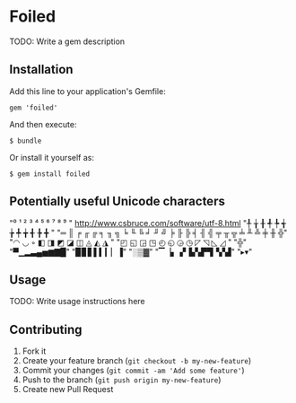 # Foiled

TODO: Write a gem description

## Installation

Add this line to your application's Gemfile:

    gem 'foiled'

And then execute:

    $ bundle

Or install it yourself as:

    $ gem install foiled

## Potentially useful Unicode characters

  "⁰ ¹ ² ³ ⁴ ⁵ ⁶ ⁷ ⁸ ⁹ "
  http://www.csbruce.com/software/utf-8.html
  "╀ ╁ ╂ ╃ ╄ ╅ ╆ ╇ ╈ ╉ ╊ ╋ "
  "═ ║ ╒ ╓ ╔ ╕ ╖ ╗ ╘ ╙ ╚ ╛ ╜ ╝ ╞ ╟ ╠ ╡ ╢ ╣ ╤ ╥ ╦ ╧ ╨ ╩ ╪ ╫ ╬"
  "◠ ◡ ◦ ◧ ◨ ◩ ◪ ◫ ◬ ◭ ◮ "
  "◰ ◱ ◲ ◳ ◴ ◵ ◶ ◷ ◸ ◹ ◺ ◿ "
  "╬"
   "▀▁▂▃▄▅▆▇█"
   "▉▊▋▌▍▎▏▐"
   "░▒▓"
   "▔▕▖▗▘▙▚▛▜▝▞▟"
   "▸▾"

## Usage

TODO: Write usage instructions here

## Contributing

1. Fork it
2. Create your feature branch (`git checkout -b my-new-feature`)
3. Commit your changes (`git commit -am 'Add some feature'`)
4. Push to the branch (`git push origin my-new-feature`)
5. Create new Pull Request
